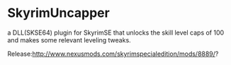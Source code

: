 # SkyrimUncapper
a DLL(SKSE64) plugin for SkyrimSE that unlocks the skill level caps of 100 and makes some relevant leveling tweaks.

Release:http://www.nexusmods.com/skyrimspecialedition/mods/8889/?

